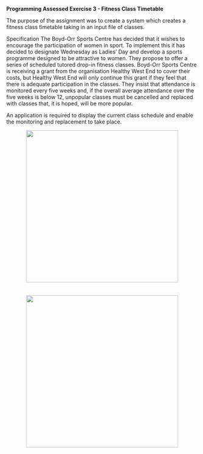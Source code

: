 **Programming Assessed Exercise 3 - Fitness Class Timetable**

The purpose of the assignment was to create a system which creates a fitness class timetable taking in an input file of classes.

Specification
The Boyd-Orr Sports Centre has decided that it wishes to encourage the participation of women in sport.  To implement this it has decided to designate Wednesday as Ladies’ Day and develop a sports programme designed to be attractive to women.  They propose to offer a series of scheduled tutored drop-in fitness classes.  Boyd-Orr Sports Centre is receiving a grant from the organisation Healthy West End to cover their costs, but Healthy West End will only continue this grant if they feel that there is adequate participation in the classes.  They insist that attendance is monitored every five weeks and, if the overall average attendance over the five weeks is below 12, unpopular classes must be cancelled and replaced with classes that, it is hoped, will be more popular.

An application is required to display the current class schedule and enable the monitoring and replacement to take place.

<p align="center">
<img src="https://user-images.githubusercontent.com/31744964/51500031-77aaf980-1dc4-11e9-8bce-babd67fd3bc7.JPG" height="400" width="400"><br/><br/><br/>

<img src="https://user-images.githubusercontent.com/31744964/51500033-78dc2680-1dc4-11e9-86b0-c18ced224567.JPG" height="400" width="400">


</p>
